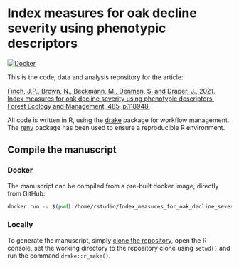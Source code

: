 # Index measures for oak decline severity using phenotypic descriptors

[![Docker](https://github.com/jasenfinch/Index_measures_for_oak_decline_severity_using_phenotypic_descriptors/workflows/Docker/badge.svg?branch=devel)](https://github.com/jasenfinch/Index_measures_for_oak_decline_severity_using_phenotypic_descriptors/actions)

This is the code, data and analysis repository for the article:

[Finch, J.P., Brown, N., Beckmann, M., Denman, S. and Draper, J., 2021. Index measures for oak decline severity using phenotypic descriptors. Forest Ecology and Management, 485, p.118948.](https://www.sciencedirect.com/science/article/pii/S0378112721000372)

All code is written in R, using the [drake](https://docs.ropensci.org/drake/) package  for workflow management.
The [renv](https://github.com/rstudio/renv) package has been used to ensure a reproducible R environment.

## Compile the manuscript

### Docker

The manuscript can be compiled from a pre-built docker image, directly from GitHub:

``` sh
docker run -v $(pwd):/home/rstudio/Index_measures_for_oak_decline_severity_using_phenotypic_descriptors docker.pkg.github.com/jasenfinch/index_measures_for_oak_decline_severity_using_phenotypic_descriptors/oak_pdi:latest
```

### Locally

To generate the manuscript, simply [clone the repository](https://git-scm.com/book/en/v2/Git-Basics-Getting-a-Git-Repository), open the R console, set the working directory to the repository clone using `setwd()` and run the command `drake::r_make()`.
